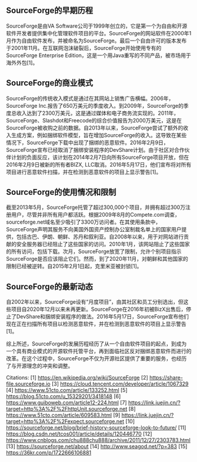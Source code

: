 ## SourceForge的早期历程

SourceForge是由VA Software公司于1999年创立的，它是第一个为自由和开源软件开发者提供集中化管理软件项目的平台。SourceForge的网站软件在2000年1月作为自由软件发布，并被命名为SourceForge。最后一个自由许可的版本发布于2001年11月。在互联网泡沫破裂后，SourceForge开始使用专有的SourceForge Enterprise Edition，这是一个用Java重写的不同产品，被市场用于海外外包[1]。

## SourceForge的商业模式

SourceForge的传统收入模式是通过在其网站上销售广告横幅。2006年，SourceForge Inc.报告了650万美元的季度收入。到2009年，SourceForge的季度总收入达到了2300万美元，这是通过媒体和电子商务流实现的。2011年，SourceForge、Slashdot和Freecode的综合价值报告为2000万美元，这是在SourceForge被收购之前的数据。自2013年以来，SourceForge尝试了额外的收入生成方案，例如捆绑软件模型，旨在增加SourceForge的收入。这导致在某些情况下，SourceForge下载中出现了捆绑的恶意软件。2016年2月9日，SourceForge宣布已经取消了捆绑安装程序的DevShare计划。由于社区对合作伙伴计划的负面反应，该计划在2014年2月7日向所有SourceForge项目开放，但在2016年2月9日被新的所有者BIZX, LLC取消。2016年5月17日，他们宣布将对所有项目进行恶意软件扫描，并在检测到恶意软件的项目上显示警告[1]。

## SourceForge的使用情况和限制

截至2013年5月，SourceForge托管了超过300,000个项目，并拥有超过300万注册用户，尽管并非所有用户都活跃。根据2009年8月的Compete.com调查，sourceforge.net域名至少吸引了3300万访问者。在其使用条款中，SourceForge声明其服务不向美国外国资产控制办公室制裁名单上的国家用户提供，包括古巴、伊朗、朝鲜、苏丹和叙利亚。自2008年以来，用于对网站进行贡献的安全服务器已经阻止了这些国家的访问。2010年1月，该网站阻止了这些国家的所有访问，包括下载。次月，SourceForge放宽了限制，允许个别项目指示SourceForge是否应该阻止它们。然而，到了2020年11月，对朝鲜和其他国家的限制已经被逆转。自2015年2月1日起，克里米亚被封锁[1]。

## SourceForge的最新动态

自2002年以来，SourceForge设有“月度项目”，由其社区和员工分别选出，但这些项目自2020年12月以来未再更新。SourceForge在2016年初被BizX出售后，停止了DevShare和捆绑安装程序的做法。2016年5月17日，SourceForge宣布他们现在正在扫描所有项目以检测恶意软件，并在检测到恶意软件的项目上显示警告[1]。

综上所述，SourceForge的发展历程经历了从一个自由软件项目的起点，到成为一个具有商业模式的开源软件托管平台，再到面临社区反对捆绑恶意软件而进行的改革。在这个过程中，SourceForge不仅为开源社区提供了重要的服务，也经历了与开源理念的冲突和调整。

Citations:
[1] https://en.wikipedia.org/wiki/SourceForge
[2] https://share-file.sourceforge.io
[3] https://cloud.tencent.com/developer/article/1067329
[4] https://www.51cto.com/article/133252.html
[5] https://blog.51cto.com/u_15329201/3418148
[6] https://www.guiboweb.com/article12-224.html
[7] https://link.juejin.cn/?target=http%3A%2F%2FhttpUnit.sourceforge.net
[8] https://www.51cto.com/article/609583.html
[9] https://link.juejin.cn/?target=http%3A%2F%2Fexpect.sourceforge.net
[10] https://sourceforge.net/blog/brief-history-sourceforge-look-to-future/
[11] https://blog.csdn.net/tcos001/article/details/120446770
[12] https://www.cnblogs.com/chu888chu888/archive/2011/12/27/2303783.html
[13] https://sourceforge.net/about
[14] http://www.seagod.net/?p=383
[15] https://36kr.com/p/1722666106881